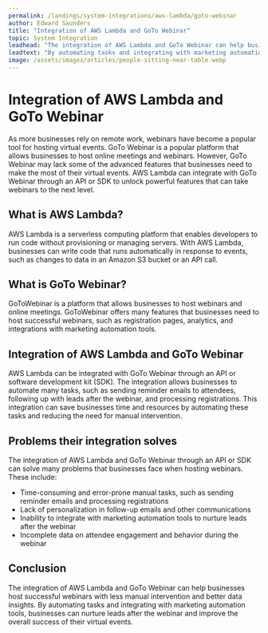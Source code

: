 ```yaml
---
permalink: /landings/system-integrations/aws-lambda/goto-webinar
author: Edward Saunders
title: "Integration of AWS Lambda and GoTo Webinar"
topic: System Integration
leadhead: "The integration of AWS Lambda and GoTo Webinar can help businesses host successful webinars with less manual intervention and better data insights"
leadtext: "By automating tasks and integrating with marketing automation tools, businesses can nurture leads after the webinar and improve the overall success of their virtual events."
image: /assets/images/articles/people-sitting-near-table.webp
---
```

<div class="arttext">	<h1>Integration of AWS Lambda and GoTo Webinar</h1>
	<p>As more businesses rely on remote work, webinars have become a popular tool for hosting virtual events. GoTo Webinar is a popular platform that allows businesses to host online meetings and webinars. However, GoTo Webinar may lack some of the advanced features that businesses need to make the most of their virtual events. AWS Lambda can integrate with GoTo Webinar through an API or SDK to unlock powerful features that can take webinars to the next level.</p>
	<h2>What is AWS Lambda?</h2>
	<p>AWS Lambda is a serverless computing platform that enables developers to run code without provisioning or managing servers. With AWS Lambda, businesses can write code that runs automatically in response to events, such as changes to data in an Amazon S3 bucket or an API call.</p>
	<h2>What is GoTo Webinar?</h2>
	<p>GoToWebinar is a platform that allows businesses to host webinars and online meetings. GoToWebinar offers many features that businesses need to host successful webinars, such as registration pages, analytics, and integrations with marketing automation tools.</p>
	<h2>Integration of AWS Lambda and GoTo Webinar</h2>
	<p>AWS Lambda can be integrated with GoTo Webinar through an API or software development kit (SDK). The integration allows businesses to automate many tasks, such as sending reminder emails to attendees, following up with leads after the webinar, and processing registrations. This integration can save businesses time and resources by automating these tasks and reducing the need for manual intervention.</p>
	<h2>Problems their integration solves</h2>
	<p>The integration of AWS Lambda and GoTo Webinar through an API or SDK can solve many problems that businesses face when hosting webinars. These include:</p>
	<ul>
		<li>Time-consuming and error-prone manual tasks, such as sending reminder emails and processing registrations</li>
		<li>Lack of personalization in follow-up emails and other communications</li>
		<li>Inability to integrate with marketing automation tools to nurture leads after the webinar</li>
		<li>Incomplete data on attendee engagement and behavior during the webinar</li>
	</ul>
	<h2>Conclusion</h2>
	<p>The integration of AWS Lambda and GoTo Webinar can help businesses host successful webinars with less manual intervention and better data insights. By automating tasks and integrating with marketing automation tools, businesses can nurture leads after the webinar and improve the overall success of their virtual events. </p>
</div>